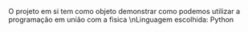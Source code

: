 O projeto em si tem como objeto demonstrar como podemos utilizar a programação em união com a fisica 
\nLinguagem escolhida: Python
